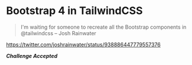 # Bootstrap 4 in TailwindCSS

> I'm waiting for someone to recreate all the Bootstrap components in @tailwindcss – Josh Rainwater

https://twitter.com/joshrainwater/status/938886447779557376

_**Challenge Accepted**_ 


